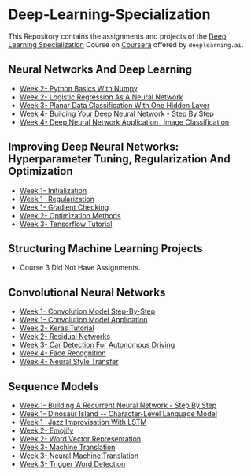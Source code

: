 # Deep-Learning-Specialization
This Repository contains the assignments and projects of the [Deep Learning Specialization](https://www.coursera.org/specializations/deep-learning) Course on [Coursera](https://www.coursera.org) offered by `deeplearning.ai`. 

## Neural Networks And Deep Learning
- [Week 2- Python Basics With Numpy](https://github.com/NedaHassanzadeh/Deep-Learning-Specialization/blob/main/Neural-Networks-and-Deep-Learning/Week%202/Python%20Basics%20with%20Numpy/Python_Basics_With_Numpy.ipynb)
- [Week 2- Logistic Regression As A Neural Network](https://github.com/NedaHassanzadeh/Deep-Learning-Specialization/blob/main/Neural-Networks-and-Deep-Learning/Week%202/Logistic%20Regression%20as%20a%20Neural%20Network/Logistic_Regression_with_a_Neural_Network_mindset.ipynb)
- [Week 3- Planar Data Classification With One Hidden Layer](https://github.com/NedaHassanzadeh/Deep-Learning-Specialization/blob/main/Neural-Networks-and-Deep-Learning/Week%203/Planar%20data%20classification%20with%20one%20hidden%20layer/Planar_data_classification_with_onehidden_layer.ipynb)
- [Week 4- Building Your Deep Neural Network - Step By Step](https://github.com/NedaHassanzadeh/Deep-Learning-Specialization/blob/main/Neural-Networks-and-Deep-Learning/Week%204/Building%20your%20Deep%20Neural%20Network%20-%20Step%20by%20Step/Building_your_Deep_Neural_Network_Step_by_Step.ipynb)
- [Week 4- Deep Neural Network Application_ Image Classification](https://github.com/NedaHassanzadeh/Deep-Learning-Specialization/blob/main/Neural-Networks-and-Deep-Learning/Week%204/Deep%20Neural%20Network%20Application_%20Image%20Classification/Deep%20Neural%20Network%20-%20Application.ipynb)


## Improving Deep Neural Networks: Hyperparameter Tuning, Regularization And Optimization
- [Week 1- Initialization](https://github.com/NedaHassanzadeh/Deep-Learning-Specialization/blob/main/Improving-DNNs-Hyperparameter-Tuning-Regularization-and-Optimization/week1/Initialization/Initialization.ipynb)
- [Week 1- Regularization](https://github.com/NedaHassanzadeh/Deep-Learning-Specialization/blob/main/Improving-DNNs-Hyperparameter-Tuning-Regularization-and-Optimization/week1/Regularization/Regularization.ipynb)
- [Week 1- Gradient Checking](https://github.com/NedaHassanzadeh/Deep-Learning-Specialization/blob/main/Improving-DNNs-Hyperparameter-Tuning-Regularization-and-Optimization/week1/Gradient%20Checking/Gradient%20Checking.ipynb)
- [Week 2- Optimization Methods](https://github.com/NedaHassanzadeh/Deep-Learning-Specialization/blob/main/Improving-DNNs-Hyperparameter-Tuning-Regularization-and-Optimization/week2/Optimization_methods.ipynb)
- [Week 3- Tensorflow Tutorial](https://github.com/NedaHassanzadeh/Deep-Learning-Specialization/blob/main/Improving-DNNs-Hyperparameter-Tuning-Regularization-and-Optimization/week3/TensorFlow_Tutorial.ipynb)

## Structuring Machine Learning Projects
- Course 3 Did Not Have Assignments.

## Convolutional Neural Networks
- [Week 1- Convolution Model Step-By-Step](https://github.com/NedaHassanzadeh/Deep-Learning-Specialization/blob/main/Convolutional-Neural-Networks/week1/Convolution_model_Step_by_Step.ipynb)
- [Week 1-  Convolution Model Application](https://github.com/NedaHassanzadeh/Deep-Learning-Specialization/blob/main/Convolutional-Neural-Networks/week1/Convolution_model_Application.ipynb)
- [Week 2- Keras Tutorial](https://github.com/NedaHassanzadeh/Deep-Learning-Specialization/blob/main/Convolutional-Neural-Networks/week2/KerasTutorial/Keras%20-%20Tutorial%20-%20Happy%20House%20v1.ipynb)
- [Week 2- Residual Networks](https://github.com/NedaHassanzadeh/Deep-Learning-Specialization/blob/main/Convolutional-Neural-Networks/week2/ResNets/Residual_Networks.ipynb)
- [Week 3- Car Detection For Autonomous Driving](https://github.com/NedaHassanzadeh/Deep-Learning-Specialization/blob/main/Convolutional-Neural-Networks/week3/Car%20detection%20for%20Autonomous%20Driving/Autonomous_driving_application_Car_detection_v3a.ipynb)
- [Week 4- Face Recognition](https://github.com/NedaHassanzadeh/Deep-Learning-Specialization/blob/main/Convolutional-Neural-Networks/week4/Face%20Recognition/Face_Recognition_v3a.ipynb)
- [Week 4- Neural Style Transfer](https://github.com/NedaHassanzadeh/Deep-Learning-Specialization/blob/main/Convolutional-Neural-Networks/week4/Neural%20Style%20Transfer/Art_Generation_with_Neural_Style_Transfer_v3a.ipynb)

## Sequence Models
- [Week 1- Building A Recurrent Neural Network - Step By Step](https://github.com/NedaHassanzadeh/Deep-Learning-Specialization/blob/main/Sequence-Models/Week%201/Building%20a%20Recurrent%20Neural%20Network%20-%20Step%20by%20Step/Building_a_Recurrent_Neural_Network_Step_by_Step_v3b.ipynb)
- [Week 1- Dinosaur Island -- Character-Level Language Model](https://github.com/NedaHassanzadeh/Deep-Learning-Specialization/blob/main/Sequence-Models/Week%201/Dinosaur%20Island%20--%20Character-level%20language%20model/Dinosaurus_Island_Character_level_language_model_final_v3b.ipynb)
- [Week 1- Jazz Improvisation With LSTM](https://github.com/NedaHassanzadeh/Deep-Learning-Specialization/blob/main/Sequence-Models/Week%201/Jazz%20improvisation%20with%20LSTM/Improvise_a_Jazz_Solo_with_an_LSTM_Network_v3a.ipynb)
- [Week 2- Emojify](https://github.com/NedaHassanzadeh/Deep-Learning-Specialization/blob/main/Sequence-Models/Week%202/Emojify/Emojify_v2a.ipynb)
- [Week 2- Word Vector Representation](https://github.com/NedaHassanzadeh/Deep-Learning-Specialization/blob/main/Sequence-Models/Week%202/Word%20Vector%20Representation/Operations_on_word_vectors_v2a.ipynb)
- [Week 3- Machine Translation](https://github.com/NedaHassanzadeh/Deep-Learning-Specialization/blob/main/Sequence-Models/Week%203/Machine%20Translation/Neural_machine_translation_with_attention_v4a.ipynb)
- [Week 3- Neural Machine Translation]()
- [Week 3- Trigger Word Detection](https://github.com/NedaHassanzadeh/Deep-Learning-Specialization/blob/main/Sequence-Models/Week%203/Trigger%20word%20detection/Trigger_word_detection_v1a.ipynb)
